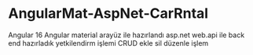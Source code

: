 # AngularMat-AspNet-CarRntal
Angular 16 Angular material arayüz ile hazırlandı asp.net web.api ile back end hazırladık yetkilendirm işlemi CRUD ekle sil düzenle işlem
